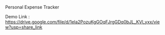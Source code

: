 Personal Expense Tracker

Demo Link : https://drive.google.com/file/d/1ela2PozuKgGOqFJrgGDq0bJL_KVl_yxx/view?usp=share_link
